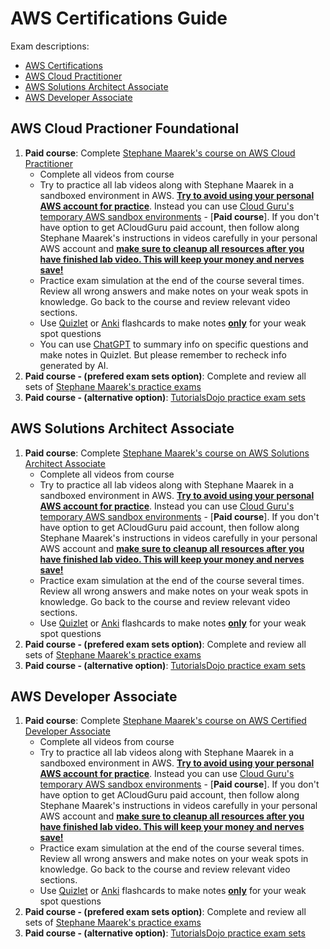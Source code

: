# AWS Certifications Guide

Exam descriptions:
- [AWS Certifications](https://aws.amazon.com/certification/)
- [AWS Cloud Practitioner](https://aws.amazon.com/certification/certified-cloud-practitioner/?ch=sec&sec=rmg&d=1)
- [AWS Solutions Architect Associate](https://aws.amazon.com/certification/certified-solutions-architect-associate/?ch=sec&sec=rmg&d=1)
- [AWS Developer Associate](https://aws.amazon.com/certification/certified-developer-associate/?ch=sec&sec=rmg&d=1)

## AWS Cloud Practioner Foundational

1. **Paid course**: Complete [Stephane Maarek's course on AWS Cloud Practitioner](https://www.udemy.com/course/aws-certified-cloud-practitioner-new/)
    - Complete all videos from course
    - Try to practice all lab videos along with Stephane Maarek in a sandboxed environment in AWS. <u>**Try to avoid using your personal AWS account for practice**</u>. Instead you can use [Cloud Guru's temporary AWS sandbox environments](https://learn.acloud.guru/cloud-playground) - [**Paid course**]. If you don't have option to get ACloudGuru paid account, then follow along Stephane Maarek's instructions in videos carefully in your personal AWS account and <u>**make sure to cleanup all resources after you have finished lab video. This will keep your money and nerves save!**</u>
    - Practice exam simulation at the end of the course several times. Review all wrong answers and make notes on your weak spots in knowledge. Go back to the course and review relevant video sections. 
    - Use [Quizlet](https://quizlet.com/latest) or [Anki](https://apps.ankiweb.net/) flashcards to make notes <u>**only**</u> for your weak spot questions 
    - You can use [ChatGPT](https://chat.openai.com/auth/login) to summary info on specific questions and make notes in Quizlet. But please remember to recheck info generated by AI.
2. **Paid course - (prefered exam sets option)**: Complete and review all sets of [Stephane Maarek's practice exams](https://www.udemy.com/course/practice-exams-aws-certified-cloud-practitioner/)
3. **Paid course - (alternative option)**: [TutorialsDojo practice exam sets](https://tutorialsdojo.com/courses/aws-certified-cloud-practitioner-practice-exams/)

## AWS Solutions Architect Associate

1. **Paid course**: Complete [Stephane Maarek's course on AWS Solutions Architect Associate](https://www.udemy.com/course/aws-certified-solutions-architect-associate-saa-c03/)
    - Complete all videos from course
    - Try to practice all lab videos along with Stephane Maarek in a sandboxed environment in AWS. <u>**Try to avoid using your personal AWS account for practice**</u>. Instead you can use [Cloud Guru's temporary AWS sandbox environments](https://learn.acloud.guru/cloud-playground) - [**Paid course**]. If you don't have option to get ACloudGuru paid account, then follow along Stephane Maarek's instructions in videos carefully in your personal AWS account and <u>**make sure to cleanup all resources after you have finished lab video. This will keep your money and nerves save!**</u>
    - Practice exam simulation at the end of the course several times. Review all wrong answers and make notes on your weak spots in knowledge. Go back to the course and review relevant video sections. 
    - Use [Quizlet](https://quizlet.com/latest) or [Anki](https://apps.ankiweb.net/) flashcards to make notes <u>**only**</u> for your weak spot questions 
2. **Paid course - (prefered exam sets option)**: Complete and review all sets of [Stephane Maarek's practice exams](https://www.udemy.com/course/practice-exams-aws-certified-solutions-architect-associate/)
3. **Paid course - (alternative option)**: [TutorialsDojo practice exam sets](https://portal.tutorialsdojo.com/courses/aws-certified-solutions-architect-associate-practice-exams/)

## AWS Developer Associate

1. **Paid course**: Complete [Stephane Maarek's course on AWS Certified Developer Associate](https://www.udemy.com/course/aws-certified-developer-associate-dva-c01/)
    - Complete all videos from course
    - Try to practice all lab videos along with Stephane Maarek in a sandboxed environment in AWS. <u>**Try to avoid using your personal AWS account for practice**</u>. Instead you can use [Cloud Guru's temporary AWS sandbox environments](https://learn.acloud.guru/cloud-playground) - [**Paid course**]. If you don't have option to get ACloudGuru paid account, then follow along Stephane Maarek's instructions in videos carefully in your personal AWS account and <u>**make sure to cleanup all resources after you have finished lab video. This will keep your money and nerves save!**</u>
    - Practice exam simulation at the end of the course several times. Review all wrong answers and make notes on your weak spots in knowledge. Go back to the course and review relevant video sections. 
    - Use [Quizlet](https://quizlet.com/latest) or [Anki](https://apps.ankiweb.net/) flashcards to make notes <u>**only**</u> for your weak spot questions 
2. **Paid course - (prefered exam sets option)**: Complete and review all sets of [Stephane Maarek's practice exams](https://www.udemy.com/course/aws-certified-developer-associate-practice-tests-dva-c01/)
3. **Paid course - (alternative option)**: [TutorialsDojo practice exam sets](https://tutorialsdojo.com/courses/aws-certified-developer-associate-practice-exams/)